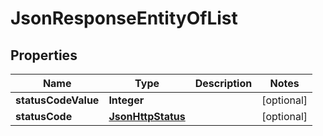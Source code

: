 
# JsonResponseEntityOfList

## Properties
Name | Type | Description | Notes
------------ | ------------- | ------------- | -------------
**statusCodeValue** | **Integer** |  |  [optional]
**statusCode** | [**JsonHttpStatus**](JsonHttpStatus.md) |  |  [optional]




